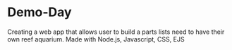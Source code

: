 # Demo-Day

Creating a web app that allows user to build a parts lists need to have their own reef aquarium.
Made with Node.js, Javascript, CSS, EJS
